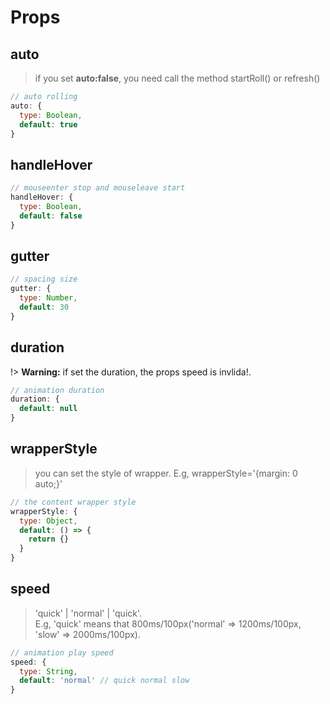 # Props

## auto
> if you set **auto:false**, you need call the method startRoll() or refresh()

```javascript
// auto rolling
auto: {
  type: Boolean,
  default: true
}
```

## handleHover
```javascript
// mouseenter stop and mouseleave start
handleHover: {
  type: Boolean,
  default: false
}
```

## gutter
```javascript
// spacing size
gutter: {
  type: Number,
  default: 30
}
```

## duration
!> **Warning:** if set the duration, the props speed is invlida!.
```javascript
// animation duration
duration: {
  default: null
}
```

## wrapperStyle
> you can set the style of wrapper. E.g, wrapperStyle='{margin: 0 auto;}'

```javascript
// the content wrapper style
wrapperStyle: {
  type: Object,
  default: () => {
    return {}
  }
}
```

## speed
> 'quick' | 'normal' | 'quick'.</br>
E.g, 'quick' means that 800ms/100px('normal' => 1200ms/100px, 'slow' => 2000ms/100px).

```javascript
// animation play speed
speed: {
  type: String,
  default: 'normal' // quick normal slow
}
```